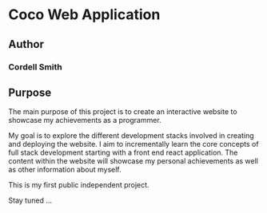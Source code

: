 <h1>Coco Web Application</h1>
<h2>Author</h2> 
<h3>Cordell Smith</h3>
<h2>Purpose</h2>
<p>The main purpose of this project is to create an interactive website to showcase my achievements as a programmer.</p> 
<p>My goal is to explore the different development stacks involved in creating and deploying the website. I aim to incrementally learn the core concepts of full stack development starting with a front end react application. The content within the website will showcase my personal achievements as well as other information about myself.</p>
<p>This is my first public independent project.</p>
<p>Stay tuned ...</p>